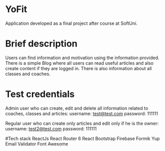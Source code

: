 # YoFit
Application developed as a final project after course at SoftUni.

# Brief description
Users can find information and motivation using the information provided.
There is a simple Blog where all users can read useful articles and also create content if they are logged in.
There is also information about all classes and coaches.

# Test credentials
Admin user who can create, edit and delete all information related to coaches, classes and articles:
username: test@test.com
password: 111111

Regular user who can create only articles and edit only if he is the owner:
username: test2@test.com
password: 111111

#Tech stack
ReactJs
React Router 6
React Bootstrap
Firebase
Formik
Yup
Email Validator
Font Awesome
